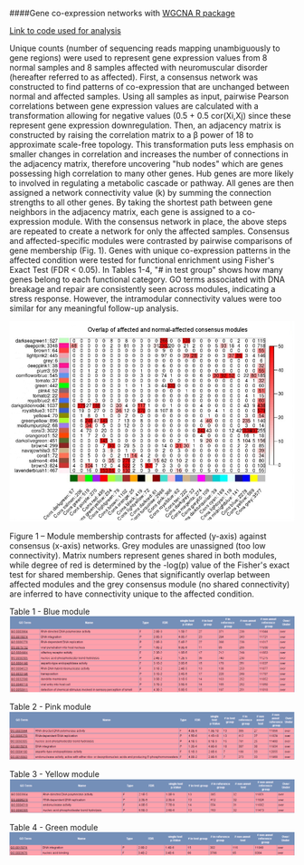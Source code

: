 ####Gene co-expression networks with [WGCNA R package](https://labs.genetics.ucla.edu/horvath/CoexpressionNetwork/Rpackages/WGCNA/)

[Link to code used for analysis](https://github.com/n-long/n-long.github.io/blob/master/wgcna/consensus.r)

Unique counts (number of sequencing reads mapping unambiguously to gene regions) were used to represent gene expression values from 8 normal samples and 8 samples affected with neuromuscular disorder (hereafter referred to as affected). First, a consensus network was constructed to find patterns of co-expression that are unchanged between normal and affected samples. Using all samples as input, pairwise Pearson correlations between gene expression values are calculated with a transformation allowing for negative values (0.5 + 0.5 cor(Xi,Xj) since these represent gene expression downregulation. Then, an adjacency matrix is constructed by raising the correlation matrix to a β power of 18 to approximate scale-free topology. This transformation puts less emphasis on smaller changes in correlation and increases the number of connections in the adjacency matrix, therefore uncovering "hub nodes" which are genes possessing high correlation to many other genes. Hub genes are more likely to involved in regulating a metabolic cascade or pathway. All genes are then assigned a network connectivity value (k) by summing the connection strengths to all other genes. By taking the shortest path between gene neighbors in the adjacency matrix, each gene is assigned to a co-expression module. With the consensus network in place, the above steps are repeated to create a network for only the affected samples. Consensus and affected-specific modules were contrasted by pairwise comparisons of gene membership (Fig. 1). Genes with unique co-expression patterns in the affected condition were tested for functional enrichment using Fisher's Exact Test (FDR < 0.05). In Tables 1-4, "# in test group" shows how many genes belong to each functional category. GO terms associated with DNA breakage and repair are consistently seen across modules, indicating a stress response. However, the intramodular connectivity values were too similar for any meaningful follow-up analysis.

![alt text](https://github.com/n-long/n-long.github.io/blob/master/wgcna/consensus.png "Consensus Network")

Figure 1 – Module membership contrasts for affected (y-axis) against consensus (x-axis) networks. Grey modules are unassigned (too low connectivity). Matrix numbers represent genes shared in both modules, while degree of red is determined by the -log(p) value of the Fisher's exact test for shared membership. Genes that significantly overlap between affected modules and the grey consensus module (no shared connectivity) are inferred to have connectivity unique to the affected condition.

Table 1 - Blue module
![alt text](https://github.com/n-long/n-long.github.io/blob/master/wgcna/royalblue3.png "royalblue3")

Table 2 - Pink module
![alt text](https://github.com/n-long/n-long.github.io/blob/master/wgcna/pink4.png "pink4")

Table 3 - Yellow module
![alt text](https://github.com/n-long/n-long.github.io/blob/master/wgcna/yellow4.png "yellow4")

Table 4 - Green module
![alt text](https://github.com/n-long/n-long.github.io/blob/master/wgcna/darkolivegreen.png "darkolivegreen")
